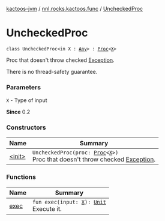 [kactoos-jvm](../../index.md) / [nnl.rocks.kactoos.func](../index.md) / [UncheckedProc](./index.md)

# UncheckedProc

`class UncheckedProc<in X : `[`Any`](https://kotlinlang.org/api/latest/jvm/stdlib/kotlin/-any/index.html)`> : `[`Proc`](../../nnl.rocks.kactoos/-proc/index.md)`<`[`X`](index.md#X)`>`

Proc that doesn't throw checked [Exception](https://kotlinlang.org/api/latest/jvm/stdlib/kotlin/-exception/index.html).

There is no thread-safety guarantee.

### Parameters

`X` - Type of input

**Since**
0.2

### Constructors

| Name | Summary |
|---|---|
| [&lt;init&gt;](-init-.md) | `UncheckedProc(proc: `[`Proc`](../../nnl.rocks.kactoos/-proc/index.md)`<`[`X`](index.md#X)`>)`<br>Proc that doesn't throw checked [Exception](https://kotlinlang.org/api/latest/jvm/stdlib/kotlin/-exception/index.html). |

### Functions

| Name | Summary |
|---|---|
| [exec](exec.md) | `fun exec(input: `[`X`](index.md#X)`): `[`Unit`](https://kotlinlang.org/api/latest/jvm/stdlib/kotlin/-unit/index.html)<br>Execute it. |
